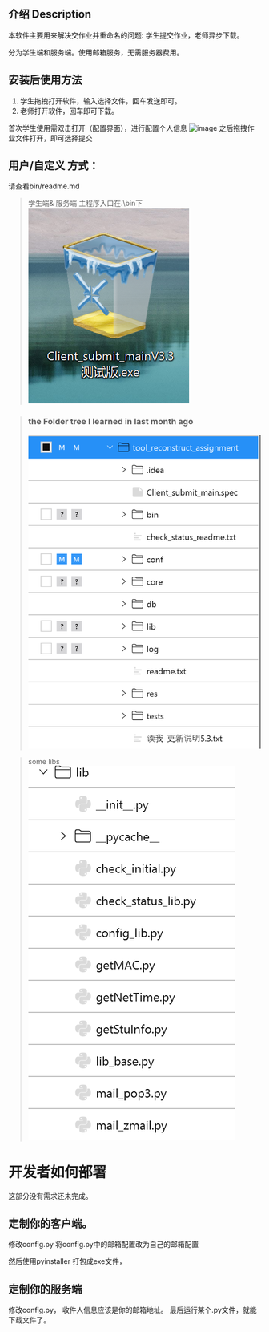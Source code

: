 ## 介绍 Description
本软件主要用来解决交作业并重命名的问题:
学生提交作业，老师异步下载。

分为学生端和服务端。使用邮箱服务，无需服务器费用。

## 安装后使用方法
1. 学生拖拽打开软件，输入选择文件，回车发送即可。
2. 老师打开软件，回车即可下载。

首次学生使用需双击打开（配置界面），进行配置个人信息
![image](https://user-images.githubusercontent.com/49674629/191522387-c1a03cae-73e4-4ab9-9f49-96cd0e09fd34.png)
之后拖拽作业文件打开，即可选择提交


## 用户/自定义 方式：
请查看bin/readme.md

> 学生端& 服务端 主程序入口在.\bin下
![](res/eacca210-fc2d-11ec-9101-c54c4dd9fcf6.jpeg?v=1&type=image)

>### the Folder tree I learned in last month ago
>![](res/76325cf0-fc2e-11ec-9101-c54c4dd9fcf6.jpeg?v=1&type=image)

>some libs![](res/e8135900-fc2e-11ec-9101-c54c4dd9fcf6.jpeg?v=1&type=image)


# 开发者如何部署
这部分没有需求还未完成。

## 定制你的客户端。
修改config.py
将config.py中的邮箱配置改为自己的邮箱配置

然后使用pyinstaller 打包成exe文件，

## 定制你的服务端
修改config.py， 收件人信息应该是你的邮箱地址。
最后运行某个.py文件，就能下载文件了。
